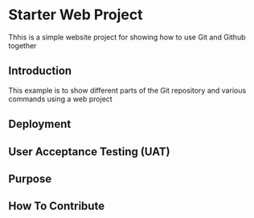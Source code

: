 # Starter Web Project

Thhis is a simple website project for showing how to use Git and Github together

## Introduction

This example is to show different parts of the Git repository and various commands using a web project

## Deployment

## User Acceptance Testing (UAT)

## Purpose

## How To Contribute
